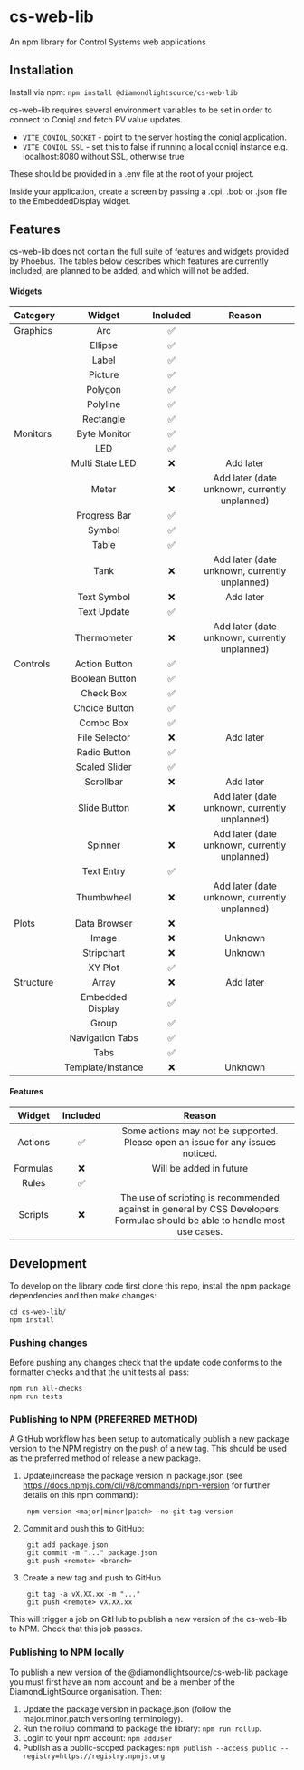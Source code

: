 # cs-web-lib
An npm library for Control Systems web applications

## Installation
Install via npm:
    `npm install @diamondlightsource/cs-web-lib`

cs-web-lib requires several environment variables to be set in order to connect to Coniql and fetch PV value updates.

  - `VITE_CONIQL_SOCKET` - point to the server hosting the coniql application.
  - `VITE_CONIQL_SSL` - set this to false if running a local coniql instance e.g. localhost:8080 without SSL, otherwise true

These should be provided in a .env file at the root of your project.

Inside your application, create a screen by passing a .opi, .bob or .json file to the EmbeddedDisplay widget. 

## Features 

cs-web-lib does not contain the full suite of features and widgets provided by Phoebus. The tables below describes which features are currently included, are planned to be added, and which will not be added.

#### Widgets

| Category          | Widget            | Included | Reason              |
| :---------------- | :---------------: | :------: | :-----------------: |
| Graphics          | Arc               | &#9989;  |                     |
|                   | Ellipse           | &#9989;  |                     |
|                   | Label             | &#9989;  |                     |
|                   | Picture           | &#9989;  |                     |
|                   | Polygon           | &#9989;  |                     |
|                   | Polyline          | &#9989;  |                     |
|                   | Rectangle         | &#9989;  |                     |
| Monitors          | Byte Monitor      | &#9989;  |                     |
|                   | LED               | &#9989;  |                     |
|                   | Multi State LED   | &#10060; | Add later           |
|                   | Meter             | &#10060; | Add later (date unknown, currently unplanned) |
|                   | Progress Bar      | &#9989;  |                     |
|                   | Symbol            | &#9989;  |                     |
|                   | Table             | &#9989;  |                     |
|                   | Tank              | &#10060; | Add later (date unknown, currently unplanned) |
|                   | Text Symbol       | &#10060; | Add later           |
|                   | Text Update       | &#9989;  |                     | 
|                   | Thermometer       | &#10060; | Add later (date unknown, currently unplanned) |
| Controls          | Action Button     | &#9989;  |                     |
|                   | Boolean Button    | &#9989;  |                     |
|                   | Check Box         | &#9989;  |                     |
|                   | Choice Button     | &#9989;  |                     |
|                   | Combo Box         | &#9989;  |                     |
|                   | File Selector     | &#10060; | Add later           |
|                   | Radio Button      | &#9989;  |                     |
|                   | Scaled Slider     | &#9989;  |                     |
|                   | Scrollbar         | &#10060; | Add later           |
|                   | Slide Button      | &#10060; | Add later (date unknown, currently unplanned) |
|                   | Spinner           | &#10060; | Add later (date unknown, currently unplanned) |
|                   | Text Entry        | &#9989;  |                     |
|                   | Thumbwheel        | &#10060; | Add later (date unknown, currently unplanned) |
| Plots             | Data Browser      | &#10060; |                     |
|                   | Image             | &#10060; | Unknown             |
|                   | Stripchart        | &#10060; | Unknown             |
|                   | XY Plot           | &#9989;  |                     |
| Structure         | Array             | &#10060; | Add later           |
|                   | Embedded Display  | &#9989;  |                     |
|                   | Group             | &#9989;  |                     |
|                   | Navigation Tabs   | &#9989;  |                     |
|                   | Tabs              | &#9989;  |                     |
|                   | Template/Instance | &#10060; | Unknown             |

#### Features

| Widget      | Included | Reason                  |
| :---------: | :------: | :---------------------: |
| Actions     | &#9989;  | Some actions may not be supported. Please open an issue for any issues noticed. |
| Formulas    | &#10060; | Will be added in future |
| Rules       | &#9989;  |                         |
| Scripts     | &#10060; | The use of scripting is recommended against in general by CSS Developers. Formulae should be able to handle most use cases.  |

## Development
To develop on the library code first clone this repo, install the npm package dependencies and then make changes:

    cd cs-web-lib/
    npm install

### Pushing changes
Before pushing any changes check that the update code conforms to the formatter checks and that the unit tests all pass:

    npm run all-checks
    npm run tests
    
### Publishing to NPM (PREFERRED METHOD)
A GitHub workflow has been setup to automatically publish a new package version to the NPM registry on the push of a new tag. This should be used as the preferred method of release a new package.
1. Update/increase the package version in package.json (see https://docs.npmjs.com/cli/v8/commands/npm-version for further details on this npm command):

        npm version <major|minor|patch> -no-git-tag-version
2. Commit and push this to GitHub:

        git add package.json
        git commit -m "..." package.json
        git push <remote> <branch>
3. Create a new tag and push to GitHub

        git tag -a vX.XX.xx -m "..."
        git push <remote> vX.XX.xx 
This will trigger a job on GitHub to publish a new version of the cs-web-lib to NPM. Check that this job passes.

### Publishing to NPM locally
To publish a new version of the @diamondlightsource/cs-web-lib package you must first have an npm account and be a member of the DiamondLightSource organisation. Then:
1. Update the package version in package.json (follow the major.minor.patch versioning terminology).
2. Run the rollup command to package the library: `npm run rollup`.
3. Login to your npm account: `npm adduser`
4. Publish as a public-scoped packages: `npm publish --access public --registry=https://registry.npmjs.org`
